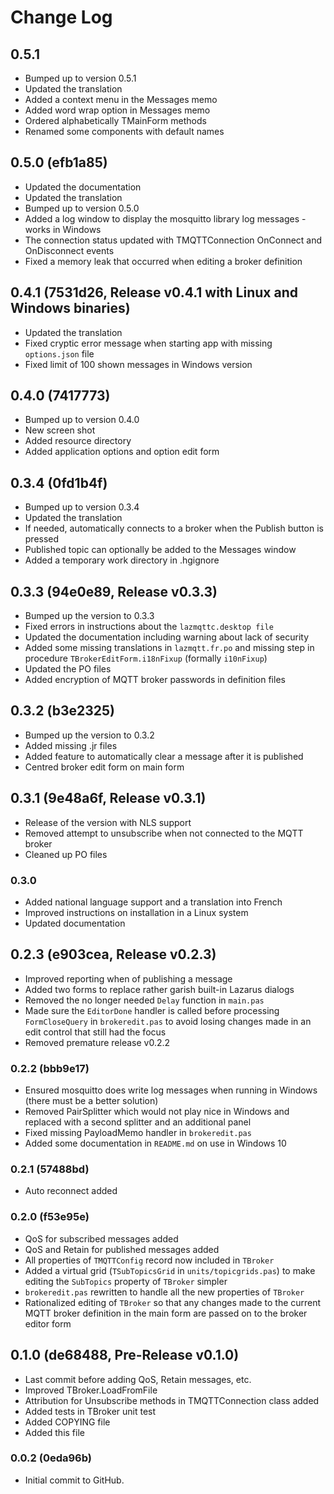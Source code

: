 
# Change Log

## 0.5.1
- Bumped up to version 0.5.1
- Updated the translation
- Added a context menu in the Messages memo
- Added word wrap option in Messages memo
- Ordered alphabetically TMainForm methods
- Renamed some components with default names


## 0.5.0 (efb1a85)
- Updated the documentation
- Updated the translation
- Bumped up to version 0.5.0
- Added a log window to display the mosquitto library log messages - works in Windows
- The connection status updated with TMQTTConnection OnConnect and OnDisconnect events
- Fixed a memory leak that occurred when editing a broker definition

## 0.4.1 (7531d26, Release v0.4.1 with Linux and Windows binaries)
- Updated the translation
- Fixed cryptic error message when starting app with missing `options.json` file
- Fixed limit of 100 shown messages in Windows version

## 0.4.0 (7417773)
- Bumped up to version 0.4.0
- New screen shot 
- Added resource directory
- Added application options and option edit form

## 0.3.4 (0fd1b4f)
- Bumped up to version 0.3.4
- Updated the translation
- If needed, automatically connects to a broker when the Publish button is pressed
- Published topic can optionally be added to the Messages window 
- Added a temporary work directory in .hgignore

## 0.3.3 (94e0e89, Release v0.3.3)
- Bumped up the version to 0.3.3
- Fixed errors in instructions about the `lazmqttc.desktop file`
- Updated the documentation including warning about lack of security 
- Added some missing translations in `lazmqtt.fr.po` and missing step in procedure `TBrokerEditForm.i18nFixup` (formally `i10nFixup`)
- Updated the PO files
- Added encryption of MQTT broker passwords in definition files

## 0.3.2 (b3e2325)
- Bumped up the version to 0.3.2
- Added missing .jr files
- Added feature to automatically clear a message after it is published
- Centred broker edit form on main form 

## 0.3.1 (9e48a6f, Release v0.3.1)
- Release of the version with NLS support
- Removed attempt to unsubscribe when not connected to the MQTT broker
- Cleaned up PO files

### 0.3.0 
- Added national language support and a translation into French
- Improved instructions on installation in a Linux system
- Updated documentation

## 0.2.3 (e903cea, Release v0.2.3)
- Improved reporting when of publishing a message
- Added two forms to replace rather garish built-in Lazarus dialogs
- Removed the no longer needed `Delay` function in `main.pas`
- Made sure the `EditorDone` handler is called before processing `FormCloseQuery` in `brokeredit.pas` to avoid losing changes made in an edit control that still had the focus
- Removed premature release v0.2.2


### 0.2.2 (bbb9e17)
- Ensured mosquitto does write log messages when running in Windows (there must be a better solution)
- Removed PairSplitter which would not play nice in Windows and replaced with a second splitter and an additional panel
- Fixed missing PayloadMemo handler in `brokeredit.pas`
- Added some documentation in `README.md` on use in Windows 10


### 0.2.1 (57488bd)
- Auto reconnect added

### 0.2.0 (f53e95e)
- QoS for subscribed messages added
- QoS and Retain for published messages added
- All properties of `TMQTTConfig` record now included in `TBroker`
- Added a virtual grid (`TSubTopicsGrid` in `units/topicgrids.pas`) to make editing the `SubTopics` property of `TBroker` simpler
- `brokeredit.pas` rewritten to handle all the new properties of `TBroker`
- Rationalized editing of `TBroker` so that any changes made to the current MQTT broker definition in the main form are passed on to the broker editor form


## 0.1.0 (de68488, Pre-Release v0.1.0)
- Last commit before adding QoS, Retain messages, etc.
- Improved TBroker.LoadFromFile
- Attribution for Unsubscribe methods in TMQTTConnection class added
- Added tests in TBroker unit test
- Added COPYING file
- Added this file

### 0.0.2  (0eda96b)
- Initial commit to GitHub.
